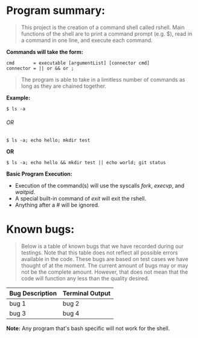 # Program summary:
	
> This project is the creation of a command shell called rshell.
> Main functions of the shell are to print a command prompt (e.g. $), 
> read in a command in one line, and execute each command. 

**Commands will take the form:**

	cmd       = executable [argumentList] [connector cmd]
	connector = || or && or ;

> The program is able to take in a limitless number of commands as
> long as they are chained together. 

**Example:** 

	$ ls -a
			
###### OR
			
	$ ls -a; echo hello; mkdir test
			
**OR**
			
	$ ls -a; echo hello && mkdir test || echo world; git status

**Basic Program Execution:**

- Execution of the command(s) will use the syscalls *fork*, *execvp*, and *waitpid*.
- A special built-in command of *exit* will exit the rshell. 
- Anything after a *#* will be ignored. 

# Known bugs:

> Below is a table of known bugs that we have recorded during our testings. 
> Note that this table does not reflect all possible errors available in the 
> code. These bugs are based on test cases we have thought of at the moment. 
> The current amount of bugs may or may not be the complete amount. However, 
> that does not mean that the code will function any less than the quality 
> desired. 

Bug Description | Terminal Output
--------------- | ---------------
bug 1 | bug 2
bug 3 | bug 4

**Note:** Any program that's bash specific will not work for the shell. 
